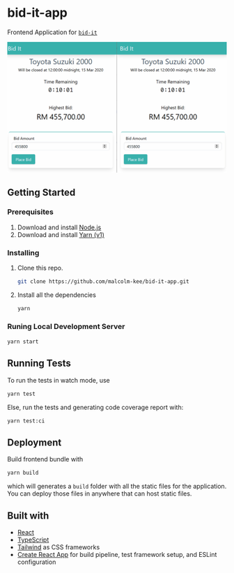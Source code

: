 # bid-it-app

Frontend Application for [`bid-it`](https://github.com/malcolm-kee/bid-it)

![Demo](assets/demo.gif)

## Getting Started

### Prerequisites

1. Download and install [Node.js](https://nodejs.org/en/)
1. Download and install [Yarn (v1)](https://classic.yarnpkg.com/lang/en/)

### Installing

1. Clone this repo.

   ```bash
   git clone https://github.com/malcolm-kee/bid-it-app.git
   ```

1. Install all the dependencies

   ```bash
   yarn
   ```

### Runing Local Development Server

```bash
yarn start
```

## Running Tests

To run the tests in watch mode, use

```bash
yarn test
```

Else, run the tests and generating code coverage report with:

```bash
yarn test:ci
```

## Deployment

Build frontend bundle with

```bash
yarn build
```

which will generates a `build` folder with all the static files for the application. You can deploy those files in anywhere that can host static files.

## Built with

- [React](https://reactjs.org/)
- [TypeScript](https://www.typescriptlang.org/)
- [Tailwind](https://tailwindcss.com/) as CSS frameworks
- [Create React App](https://create-react-app.dev/) for build pipeline, test framework setup, and ESLint configuration
